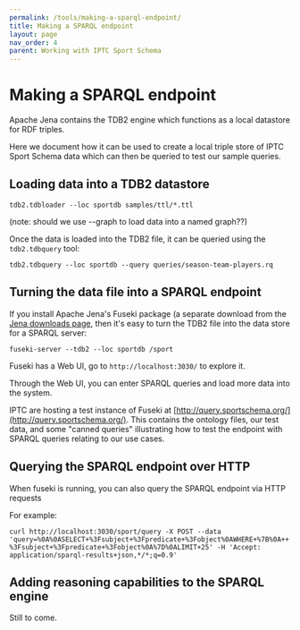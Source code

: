 ```yaml
---
permalink: /tools/making-a-sparql-endpoint/
title: Making a SPARQL endpoint 
layout: page
nav_order: 4
parent: Working with IPTC Sport Schema
---
```

# Making a SPARQL endpoint

Apache Jena contains the TDB2 engine which functions as a local datastore for RDF triples.

Here we document how it can be used to create a local triple store of IPTC Sport Schema data
which can then be queried to test our sample queries.

## Loading data into a TDB2 datastore

`tdb2.tdbloader --loc sportdb samples/ttl/*.ttl`

(note: should we use --graph to load data into a named graph??)

Once the data is loaded into the TDB2 file, it can be queried using the `tdb2.tdbquery` tool:

`tdb2.tdbquery --loc sportdb --query queries/season-team-players.rq`

## Turning the data file into a SPARQL endpoint

If you install Apache Jena's Fuseki package (a separate download from the
[Jena downloads page](https://jena.apache.org/download/index.cgi), then it's easy to
turn the TDB2 file into the data store for a SPARQL server:

`fuseki-server --tdb2 --loc sportdb /sport`

Fuseki has a Web UI, go to `http://localhost:3030/` to explore it.

Through the Web UI, you can enter SPARQL queries and load more data into the system.

IPTC are hosting a test instance of Fuseki at [http://query.sportschema.org/](http://query.sportschema.org/).
This contains the
ontology files, our test data, and some "canned queries" illustrating how to test the
endpoint with SPARQL queries relating to our use cases.

## Querying the SPARQL endpoint over HTTP

When fuseki is running, you can also query the SPARQL endpoint via HTTP requests

For example:

`curl http://localhost:3030/sport/query -X POST --data 'query=%0A%0ASELECT+%3Fsubject+%3Fpredicate+%3Fobject%0AWHERE+%7B%0A++%3Fsubject+%3Fpredicate+%3Fobject%0A%7D%0ALIMIT+25' -H 'Accept: application/sparql-results+json,*/*;q=0.9'`

## Adding reasoning capabilities to the SPARQL engine

Still to come.
